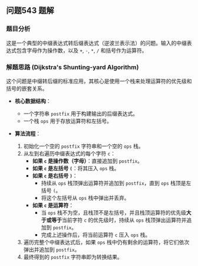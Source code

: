 ## 问题543 题解

### 题目分析

这是一个典型的中缀表达式转后缀表达式（逆波兰表示法）的问题。输入的中缀表达式包含字母作为操作数，以及 `+`, `-`, `*`, `/` 和括号作为运算符。

### 解题思路 (Dijkstra's Shunting-yard Algorithm)

这个问题是中缀转后缀的标准应用，其核心是使用一个栈来处理运算符的优先级和括号的嵌套关系。

- **核心数据结构**：
  - 一个字符串 `postfix` 用于构建输出的后缀表达式。
  - 一个栈 `ops` 用于存放运算符和左括号。

- **算法流程**：
  1.  初始化一个空的 `postfix` 字符串和一个空的 `ops` 栈。
  2.  从左到右遍历中缀表达式的每个字符 `c`：
      -   **如果 `c` 是操作数（字母）**：直接追加到 `postfix`。
      -   **如果 `c` 是左括号 `(`**：将其压入 `ops` 栈。
      -   **如果 `c` 是右括号 `)`**：
          -   持续从 `ops` 栈顶弹出运算符并追加到 `postfix`，直到 `ops` 栈顶是左括号 `(`。
          -   将这个左括号从 `ops` 栈中弹出并丢弃。
      -   **如果 `c` 是运算符**：
          -   当 `ops` 栈不为空，且栈顶不是左括号，并且栈顶运算符的优先级**大于或等于**当前字符 `c` 的优先级时，持续从 `ops` 栈顶弹出运算符并追加到 `postfix`。
          -   完成上述操作后，将当前运算符 `c` 压入 `ops` 栈。
  3.  遍历完整个中缀表达式后，如果 `ops` 栈中仍有剩余的运算符，将它们依次弹出并追加到 `postfix`。
  4.  最终得到的 `postfix` 字符串即为转换结果。
